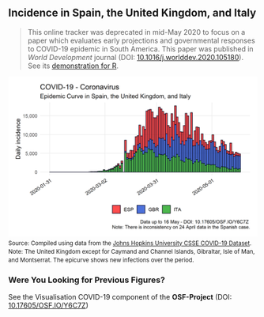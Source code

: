 ## Incidence in Spain, the United Kingdom, and Italy

> This online tracker was deprecated in mid-May 2020 to focus on a paper which evaluates early projections and governmental responses to COVID-19 epidemic in South America. This paper was published in *World Development* journal (DOI: [10.1016/j.worlddev.2020.105180](https://doi.org/10.1016/j.worlddev.2020.105180)). See its [demonstration for R](Early-Responses.md).

[![Incidence](https://raw.githubusercontent.com/bgonzalezbustamante/COVID-19-South-America/master/docs/images/Figures/incidence_europe.png)](https://raw.githubusercontent.com/bgonzalezbustamante/COVID-19-South-America/master/docs/images/Figures/incidence_europe.png)
<small>Source: Compiled using data from the [Johns Hopkins University CSSE COVID-19 Dataset](https://github.com/CSSEGISandData/COVID-19/tree/master/csse_covid_19_data/csse_covid_19_time_series).</small> <br />
<small>Note: The United Kingdom except for Caymand and Channel Islands, Gibraltar, Isle of Man, and Montserrat. The epicurve shows new infections over the period.</small>

### Were You Looking for Previous Figures?

See the Visualisation COVID-19 component of the **OSF-Project** (DOI: [10.17605/OSF.IO/Y6C7Z](http://doi.org/10.17605/OSF.IO/Y6C7Z))
